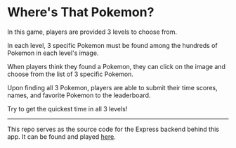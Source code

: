 # Where's That Pokemon?

In this game, players are provided 3 levels to choose from.

In each level, 3 specific Pokemon must be found among the hundreds of Pokemon in each level's image.

When players think they found a Pokemon, they can click on the image and choose from the list of 3 specific Pokemon.

Upon finding all 3 Pokemon, players are able to submit their time scores, names, and favorite Pokemon to the leaderboard.

Try to get the quickest time in all 3 levels!

---

This repo serves as the source code for the Express backend behind this app.
It can be found and played [here](https://waldo-frontend.onrender.com/).
